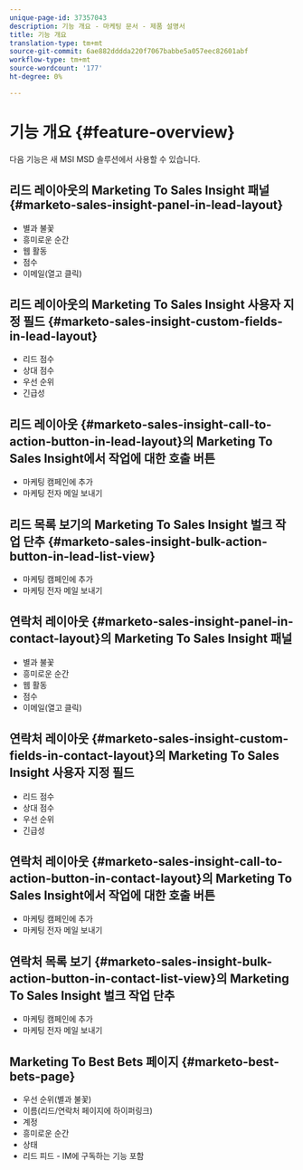 ```yaml
---
unique-page-id: 37357043
description: 기능 개요 - 마케팅 문서 - 제품 설명서
title: 기능 개요
translation-type: tm+mt
source-git-commit: 6ae882dddda220f7067babbe5a057eec82601abf
workflow-type: tm+mt
source-wordcount: '177'
ht-degree: 0%

---
```



# 기능 개요 {#feature-overview}

다음 기능은 새 MSI MSD 솔루션에서 사용할 수 있습니다.

## 리드 레이아웃의 Marketing To Sales Insight 패널 {#marketo-sales-insight-panel-in-lead-layout}

* 별과 불꽃
* 흥미로운 순간
* 웹 활동
* 점수
* 이메일(열고 클릭)

## 리드 레이아웃의 Marketing To Sales Insight 사용자 지정 필드 {#marketo-sales-insight-custom-fields-in-lead-layout}

* 리드 점수
* 상대 점수
* 우선 순위
* 긴급성

## 리드 레이아웃 {#marketo-sales-insight-call-to-action-button-in-lead-layout}의 Marketing To Sales Insight에서 작업에 대한 호출 버튼

* 마케팅 캠페인에 추가
* 마케팅 전자 메일 보내기

## 리드 목록 보기의 Marketing To Sales Insight 벌크 작업 단추 {#marketo-sales-insight-bulk-action-button-in-lead-list-view}

* 마케팅 캠페인에 추가
* 마케팅 전자 메일 보내기

## 연락처 레이아웃 {#marketo-sales-insight-panel-in-contact-layout}의 Marketing To Sales Insight 패널

* 별과 불꽃
* 흥미로운 순간
* 웹 활동
* 점수
* 이메일(열고 클릭)

## 연락처 레이아웃 {#marketo-sales-insight-custom-fields-in-contact-layout}의 Marketing To Sales Insight 사용자 지정 필드

* 리드 점수
* 상대 점수
* 우선 순위
* 긴급성

## 연락처 레이아웃 {#marketo-sales-insight-call-to-action-button-in-contact-layout}의 Marketing To Sales Insight에서 작업에 대한 호출 버튼

* 마케팅 캠페인에 추가
* 마케팅 전자 메일 보내기

## 연락처 목록 보기 {#marketo-sales-insight-bulk-action-button-in-contact-list-view}의 Marketing To Sales Insight 벌크 작업 단추

* 마케팅 캠페인에 추가
* 마케팅 전자 메일 보내기

## Marketing To Best Bets 페이지 {#marketo-best-bets-page}

* 우선 순위(별과 불꽃)
* 이름(리드/연락처 페이지에 하이퍼링크)
* 계정
* 흥미로운 순간
* 상태
* 리드 피드 - IM에 구독하는 기능 포함
